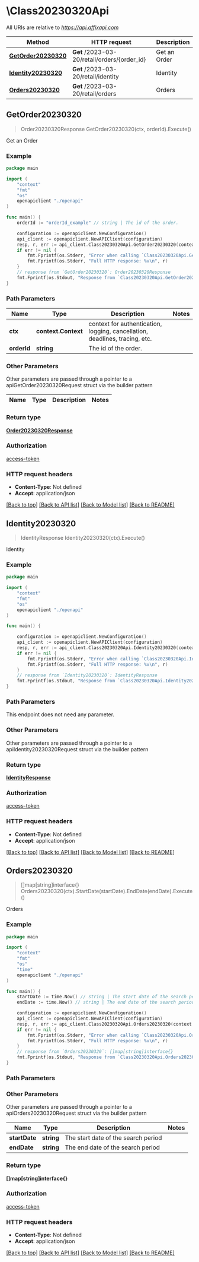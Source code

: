 # \Class20230320Api

All URIs are relative to *https://api.affixapi.com*

Method | HTTP request | Description
------------- | ------------- | -------------
[**GetOrder20230320**](Class20230320Api.md#GetOrder20230320) | **Get** /2023-03-20/retail/orders/{order_id} | Get an Order
[**Identity20230320**](Class20230320Api.md#Identity20230320) | **Get** /2023-03-20/retail/identity | Identity
[**Orders20230320**](Class20230320Api.md#Orders20230320) | **Get** /2023-03-20/retail/orders | Orders



## GetOrder20230320

> Order20230320Response GetOrder20230320(ctx, orderId).Execute()

Get an Order



### Example

```go
package main

import (
    "context"
    "fmt"
    "os"
    openapiclient "./openapi"
)

func main() {
    orderId := "orderId_example" // string | The id of the order.

    configuration := openapiclient.NewConfiguration()
    api_client := openapiclient.NewAPIClient(configuration)
    resp, r, err := api_client.Class20230320Api.GetOrder20230320(context.Background(), orderId).Execute()
    if err != nil {
        fmt.Fprintf(os.Stderr, "Error when calling `Class20230320Api.GetOrder20230320``: %v\n", err)
        fmt.Fprintf(os.Stderr, "Full HTTP response: %v\n", r)
    }
    // response from `GetOrder20230320`: Order20230320Response
    fmt.Fprintf(os.Stdout, "Response from `Class20230320Api.GetOrder20230320`: %v\n", resp)
}
```

### Path Parameters


Name | Type | Description  | Notes
------------- | ------------- | ------------- | -------------
**ctx** | **context.Context** | context for authentication, logging, cancellation, deadlines, tracing, etc.
**orderId** | **string** | The id of the order. | 

### Other Parameters

Other parameters are passed through a pointer to a apiGetOrder20230320Request struct via the builder pattern


Name | Type | Description  | Notes
------------- | ------------- | ------------- | -------------


### Return type

[**Order20230320Response**](Order20230320Response.md)

### Authorization

[access-token](../README.md#access-token)

### HTTP request headers

- **Content-Type**: Not defined
- **Accept**: application/json

[[Back to top]](#) [[Back to API list]](../README.md#documentation-for-api-endpoints)
[[Back to Model list]](../README.md#documentation-for-models)
[[Back to README]](../README.md)


## Identity20230320

> IdentityResponse Identity20230320(ctx).Execute()

Identity



### Example

```go
package main

import (
    "context"
    "fmt"
    "os"
    openapiclient "./openapi"
)

func main() {

    configuration := openapiclient.NewConfiguration()
    api_client := openapiclient.NewAPIClient(configuration)
    resp, r, err := api_client.Class20230320Api.Identity20230320(context.Background()).Execute()
    if err != nil {
        fmt.Fprintf(os.Stderr, "Error when calling `Class20230320Api.Identity20230320``: %v\n", err)
        fmt.Fprintf(os.Stderr, "Full HTTP response: %v\n", r)
    }
    // response from `Identity20230320`: IdentityResponse
    fmt.Fprintf(os.Stdout, "Response from `Class20230320Api.Identity20230320`: %v\n", resp)
}
```

### Path Parameters

This endpoint does not need any parameter.

### Other Parameters

Other parameters are passed through a pointer to a apiIdentity20230320Request struct via the builder pattern


### Return type

[**IdentityResponse**](IdentityResponse.md)

### Authorization

[access-token](../README.md#access-token)

### HTTP request headers

- **Content-Type**: Not defined
- **Accept**: application/json

[[Back to top]](#) [[Back to API list]](../README.md#documentation-for-api-endpoints)
[[Back to Model list]](../README.md#documentation-for-models)
[[Back to README]](../README.md)


## Orders20230320

> []map[string]interface{} Orders20230320(ctx).StartDate(startDate).EndDate(endDate).Execute()

Orders



### Example

```go
package main

import (
    "context"
    "fmt"
    "os"
    "time"
    openapiclient "./openapi"
)

func main() {
    startDate := time.Now() // string | The start date of the search period
    endDate := time.Now() // string | The end date of the search period

    configuration := openapiclient.NewConfiguration()
    api_client := openapiclient.NewAPIClient(configuration)
    resp, r, err := api_client.Class20230320Api.Orders20230320(context.Background()).StartDate(startDate).EndDate(endDate).Execute()
    if err != nil {
        fmt.Fprintf(os.Stderr, "Error when calling `Class20230320Api.Orders20230320``: %v\n", err)
        fmt.Fprintf(os.Stderr, "Full HTTP response: %v\n", r)
    }
    // response from `Orders20230320`: []map[string]interface{}
    fmt.Fprintf(os.Stdout, "Response from `Class20230320Api.Orders20230320`: %v\n", resp)
}
```

### Path Parameters



### Other Parameters

Other parameters are passed through a pointer to a apiOrders20230320Request struct via the builder pattern


Name | Type | Description  | Notes
------------- | ------------- | ------------- | -------------
 **startDate** | **string** | The start date of the search period | 
 **endDate** | **string** | The end date of the search period | 

### Return type

**[]map[string]interface{}**

### Authorization

[access-token](../README.md#access-token)

### HTTP request headers

- **Content-Type**: Not defined
- **Accept**: application/json

[[Back to top]](#) [[Back to API list]](../README.md#documentation-for-api-endpoints)
[[Back to Model list]](../README.md#documentation-for-models)
[[Back to README]](../README.md)

